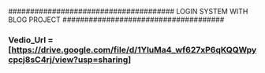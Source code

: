 ###################################### LOGIN SYSTEM WITH BLOG PROJECT #####################################
### Vedio_Url = [https://drive.google.com/file/d/1YluMa4_wf627xP6qKQQWpycpcj8sC4rj/view?usp=sharing] #####
